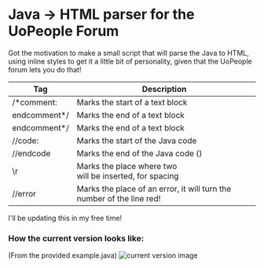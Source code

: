 # Java -> HTML parser for the UoPeople Forum

Got the motivation to make a small script that will parse the Java to HTML, using inline styles to get it a little bit of personality, given that the UoPeople forum lets you do that!

| Tag          | Description                                                           |
|--------------|-----------------------------------------------------------------------|
| /*comment:   | Marks the start of a text block                                       |
| endcomment*/ | Marks the end of a text block                                         |
| endcomment*/ | Marks the end of a text block                                         |
| //code:      | Marks the start of the Java code                                      |
| //endcode    | Marks the end of the Java code (</pre></code>)                        |
| \r           | Marks the place where two <br> will be inserted, for spacing          |
| //error      | Marks the place of an error, it will turn the number of the line red! |

I'll be updating this in my free time!

### How the current version looks like:

(From the provided example.java)
![current version image](https://cdn.discordapp.com/attachments/498759853670531075/1070405482231124109/image.png)
    